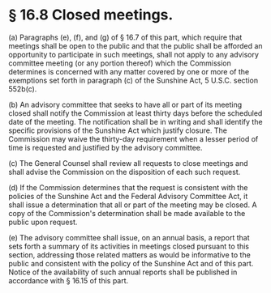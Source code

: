 # § 16.8   Closed meetings.

(a) Paragraphs (e), (f), and (g) of § 16.7 of this part, which require that meetings shall be open to the public and that the public shall be afforded an opportunity to participate in such meetings, shall not apply to any advisory committee meeting (or any portion thereof) which the Commission determines is concerned with any matter covered by one or more of the exemptions set forth in paragraph (c) of the Sunshine Act, 5 U.S.C. section 552b(c).


(b) An advisory committee that seeks to have all or part of its meeting closed shall notify the Commission at least thirty days before the scheduled date of the meeting. The notification shall be in writing and shall identify the specific provisions of the Sunshine Act which justify closure. The Commission may waive the thirty-day requirement when a lesser period of time is requested and justified by the advisory committee.


(c) The General Counsel shall review all requests to close meetings and shall advise the Commission on the disposition of each such request.


(d) If the Commission determines that the request is consistent with the policies of the Sunshine Act and the Federal Advisory Committee Act, it shall issue a determination that all or part of the meeting may be closed. A copy of the Commission's determination shall be made available to the public upon request.


(e) The advisory committee shall issue, on an annual basis, a report that sets forth a summary of its activities in meetings closed pursuant to this section, addressing those related matters as would be informative to the public and consistent with the policy of the Sunshine Act and of this part. Notice of the availability of such annual reports shall be published in accordance with § 16.15 of this part.




